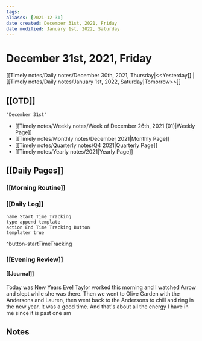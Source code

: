 ```yaml
---
tags: 
aliases: [2021-12-31]
date created: December 31st, 2021, Friday
date modified: January 1st, 2022, Saturday
---
```


# December 31st, 2021, Friday

[[Timely notes/Daily notes/December 30th, 2021, Thursday|<<Yesterday]] | [[Timely notes/Daily notes/January 1st, 2022, Saturday|Tomorrow>>]]

## [[OTD]]

```query
"December 31st"
```
- [[Timely notes/Weekly notes/Week of December 26th, 2021 (01)|Weekly Page]]
- [[Timely notes/Monthly notes/December 2021|Monthly Page]]
- [[Timely notes/Quarterly notes/Q4 2021|Quarterly Page]]
- [[Timely notes/Yearly notes/2021|Yearly Page]]

## [[Daily Pages]]

### [[Morning Routine]]

### [[Daily Log]]

```button
name Start Time Tracking
type append template
action End Time Tracking Button
templater true
```
^button-startTimeTracking

### [[Evening Review]]

#### [[Journal]]

Today was New Years Eve! Taylor worked this morning and I watched Arrow and slept while she was there. Then we went to Olive Garden with the Andersons and Lauren, then went back to the Andersons to chill and ring in the new year. It was a good time. And that's about all the energy I have in me since it is past one am

## Notes
